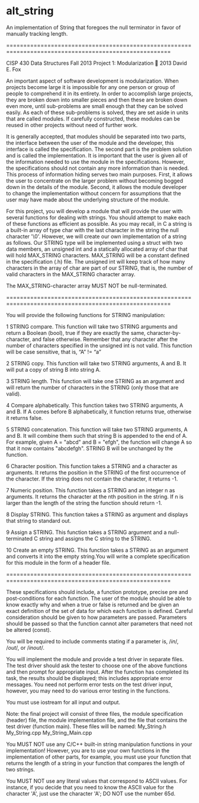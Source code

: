 alt_string
==========

An implementation of String that foregoes the null terminator in favor of manually tracking length.

======================================================================================================

CISP 430 Data Structures Fall 2013
Project 1: Modularization
 2013 David E. Fox

An important aspect of software development is modularization. When projects
become large it is impossible for any one person or group of people to comprehend it in its
entirety. In order to accomplish large projects, they are broken down into smaller pieces
and then these are broken down even more, until sub-problems are small enough that they
can be solved easily. As each of these sub-problems is solved, they are set aside in units
that are called modules. If carefully constructed, these modules can be reused in other
projects without need of further work.

It is generally accepted, that modules should be separated into two parts, the
interface between the user of the module and the developer, this interface is called the
specification. The second part is the problem solution and is called the implementation.
It is important that the user is given all of the information needed to use the module in the
specifications. However, the specifications should not contain any more information than
is needed. This process of information hiding serves two main purposes. First, it allows
the user to concentrate on the larger problem without becoming bogged down in the
details of the module. Second, it allows the module developer to change the
implementation without concern for assumptions that the user may have made about the
underlying structure of the module.

For this project, you will develop a module that will provide the user with several
functions for dealing with strings. You should attempt to make each of these functions as
efficient as possible. As you may recall, in C a string is a built-in array of type char with the
last character in the string the null character '\0'. However, we will create our own
implementation of a string as follows. Our STRING type will be implemented using a
struct with two data members, an unsigned int and a statically allocated array of
char that will hold MAX_STRING characters. MAX_STRING will be a constant defined in
the specification (.h) file. The unsigned int will keep track of how many characters in
the array of char are part of our STRING, that is, the number of valid characters in the
MAX_STRING character array.

The MAX_STRING-character array MUST NOT be null-terminated.

======================================================================================================

You will provide the following functions for STRING manipulation:


1
STRING compare. This function will take two STRING arguments and return a
Boolean (bool), true if they are exactly the same, character-by-character, and
false otherwise. Remember that any character after the number of characters
specified in the unsigned int is not valid. This function will be case sensitive,
that is, “A” != “a”

2
STRING copy. This function will take two STRING arguments, A and B. It will put a
copy of string B into string A.

3
STRING length. This function will take one STRING as an argument and will return
the number of characters in the STRING (only those that are valid).

4
Compare alphabetically. This function takes two STRING arguments, A and B. If A
comes before B alphabetically, it function returns true, otherwise it returns false.

5
STRING concatenation. This function will take two STRING arguments, A and B. It
will combine them such that string B is appended to the end of A. For example,
given A = "abcd" and B = "efgh", the function will change A so that it now
contains "abcdefgh". STRING B will be unchanged by the function.

6
Character position. This function takes a STRING and a character as arguments. It
returns the position in the STRING of the first occurrence of the character. If the
string does not contain the character, it returns -1.

7
Numeric position. This function takes a STRING and an integer n as arguments. It
returns the character at the nth position in the string. If n is larger than the length
of the string the function should return -1.

8
Display STRING. This function takes a STRING as argument and displays that
string to standard out.

9
Assign a STRING. This function takes a STRING argument and a null-terminated C
string and assigns the C string to the STRING.

10
Create an empty STRING. This function takes a STRING as an argument and
converts it into the empty string.You will write a complete specification for this module in the form of a header file.

======================================================================================================

These specifications should include, a function prototype, precise pre and post-conditions
for each function. The user of the module should be able to know exactly why and when a
true or false is returned and be given an exact definition of the set of data for which
each function is defined. Careful consideration should be given to how parameters are
passed. Parameters should be passed so that the function cannot alter parameters that
need not be altered (const).

You will be required to include comments stating if a parameter is, /*in*/,
/*out*/, or /*inout*/.

You will implement the module and provide a test driver in separate files. The test
driver should ask the tester to choose one of the above functions and then prompt for
appropriate input. After the function has completed its task, the results should be
displayed; this includes appropriate error messages. You need not perform error tests on
the test driver input, however, you may need to do various error testing in the functions.

You must use iostream for all input and output.

Note: the final project will consist of three files, the module specification (header) file, the
module implementation file, and the file that contains the test driver (function main). These
files will be named:
My_String.h
My_String.cpp
My_String_Main.cpp

You MUST NOT use any C/C++ built-in string manipulation functions in your
implementation! However, you are to use your own functions in the implementation of
other parts, for example, you must use your function that returns the length of a string in
your function that compares the length of two strings.

You MUST NOT use any literal values that correspond to ASCII values. For instance, if
you decide that you need to know the ASCII value for the character 'A', just use the
character 'A'; DO NOT use the number 65d.
